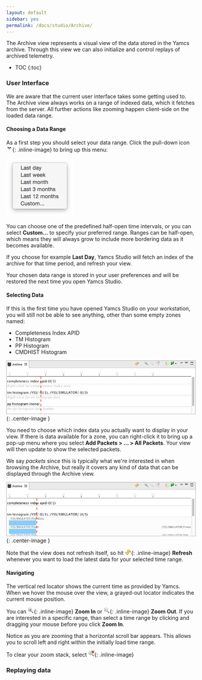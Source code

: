 ```yaml
---
layout: default
sidebar: yes
permalink: /docs/studio/Archive/
---
```


The Archive view represents a visual view of the data stored in the Yamcs archive. Through this view we can also initialize and control replays of archived telemetry.

* TOC
{:toc}

### User Interface
We are aware that the current user interface takes some getting used to. The Archive view always works on a range of indexed data, which it fetches from the server. All further actions like zooming happen client-side on the loaded data range.

#### Choosing a Data Range
As a first step you should select your data range. Click the pull-down icon ![Pull-down Menu](/assets/studio/view-pulldown.png){: .inline-image} to bring up this menu:

![Choose Data Range](/assets/studio/archive-range.png)

You can choose one of the predefined half-open time intervals, or you can select **Custom...** to specify your preferred range. Ranges can be half-open, which means they will always grow to include more bordering data as it becomes available.

If you choose for example **Last Day**, Yamcs Studio will fetch an index of the archive for that time period, and refresh your view.

Your chosen data range is stored in your user preferences and will be restored the next time you open Yamcs Studio.

#### Selecting Data
If this is the first time you have opened Yamcs Studio on your workstation, you will still not be able to see anything, other than some empty zones named:

* Completeness Index APID
* TM Histogram
* PP Histogram
* CMDHIST Histogram

![Archive with Hidden Data](/assets/studio/archive-empty.png){: .center-image }

You need to choose which index data you actually want to display in your view. If there is data available for a zone, you can right-click it to bring up a pop-up menu where you select **Add Packets > ... > All Packets**. Your view will then update to show the selected packets.

<div class="hint">
    We say <em>packets</em> since this is typically what we're interested in when browsing the Archive, but really it covers any kind of data that can be displayed through the Archive view.
</div>

![Archive](/assets/studio/archive.png){: .center-image }

Note that the view does not refresh itself, so hit ![Refresh](/assets/studio/icons/refresh.png){: .inline-image} **Refresh** whenever you want to load the latest data for your selected time range.

#### Navigating
The vertical red locator shows the current time as provided by Yamcs. When we hover the mouse over the view, a grayed-out locator indicates the current mouse position.

You can ![Zoom In](/assets/studio/icons/zoom_in.png){: .inline-image} **Zoom In** or ![Zoom Out](/assets/studio/icons/zoom_out.png){: .inline-image} **Zoom Out**. If you are interested in a specific range, than select a time range by clicking and dragging your mouse before you click **Zoom In**.

Notice as you are zooming that a horizontal scroll bar appears. This allows you to scroll left and right within the initially load time range.

To clear your zoom stack, select ![Clear Zoom](/assets/studio/icons/zoom_clear.png){: .inline-image}  

### Replaying data

